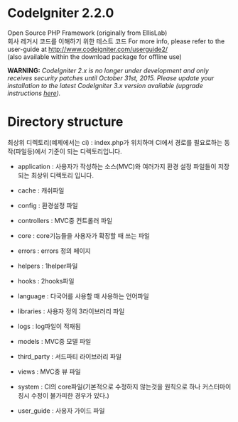 # CodeIgniter 2.2.0
Open Source PHP Framework (originally from EllisLab)  
회사 레거시 코드를 이해하기 위한 테스트 코드
For more info, please refer to the user-guide at http://www.codeigniter.com/userguide2/  
(also available within the download package for offline use)

**WARNING:** *CodeIgniter 2.x is no longer under development and only receives security patches until October 31st, 2015.
Please update your installation to the latest CodeIgniter 3.x version available
(upgrade instructions [here](http://www.codeigniter.com/userguide3/installation/upgrade_300.html)).* 

# Directory structure
최상위 디렉토리(예제에서는 ci) : index.php가 위치하며 CI에서 경로를 필요로하는 동작(파일등)에서 기준이 되는 디렉토리입니다.

- application : 사용자가 작성하는 소스(MVC)와 여러가지 환경 설정 파일들이 저장되는 최상위 디렉토리 입니다.

- cache : 캐쉬파일

- config : 환경설정 파일

- controllers : MVC중 컨트롤러 파일

- core : core기능들을 사용자가 확장할 때 쓰는 파일

- errors : errors 정의 페이지

- helpers : 1helper파일

- hooks : 2hooks파일

- language : 다국어를 사용할 때 사용하는 언어파일

- libraries : 사용자 정의 3라이브러리 파일

- logs : log파일이 적재됨

- models : MVC중 모델 파일

- third_party : 서드파티 라이브러리 파일

- views : MVC중 뷰 파일

- system : CI의 core파일(기본적으로 수정하지 않는것을 원칙으로 하나 커스터마이징시 수정이 불가피한 경우가 있다.)

- user_guide : 사용자 가이드 파일